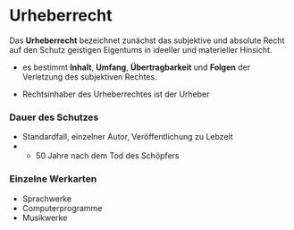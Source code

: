 # Urheberrecht
Das **Urheberrecht** bezeichnet zunächst das subjektive und absolute Recht auf den Schutz geistigen Eigentums in ideeller und materieller Hinsicht.

- es bestimmt **Inhalt**, **Umfang**, **Übertragbarkeit** und **Folgen** der Verletzung des subjektiven Rechtes.

- Rechtsinhaber des Urheberrechtes ist der Urheber

### Dauer des Schutzes
- Standardfall, einzelner Autor, Veröffentlichung zu Lebzeit
- - 50 Jahre nach dem Tod des Schöpfers

### Einzelne Werkarten
- Sprachwerke
- Computerprogramme
- Musikwerke
